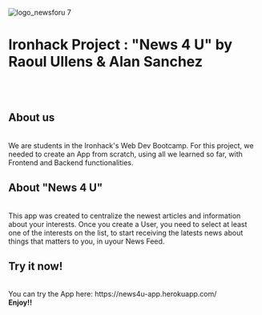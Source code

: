 ![logo_newsforu 7](https://res.cloudinary.com/di76jljny/image/upload/v1625821467/Screenshot_2021-07-09_at_11.02.04_tbwkpy.png)

# Ironhack Project : "News 4 U" by Raoul Ullens & Alan Sanchez

<br><br>

## About us
<br>
We are students in the Ironhack's Web Dev Bootcamp.
For this project, we needed to create an App from scratch, using all we learned so far, with Frontend and Backend functionalities.
<br>

## About "News 4 U"
<br>
This app was created to centralize the newest articles and information about your interests.
Once you create a User, you need to select at least one of the interests on the list, to start receiving the latests news about things that matters to you, in uyour News Feed.
<br>

## Try it now!
<br>
You can try the App here: https://news4u-app.herokuapp.com/
<br>
<b>Enjoy!!<b>








